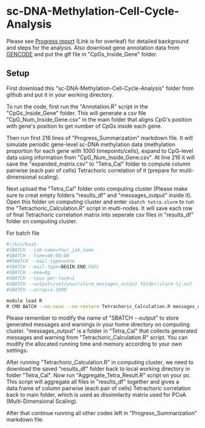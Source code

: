 # sc-DNA-Methylation-Cell-Cycle-Analysis

Please see [Progress report](https://www.overleaf.com/9994449956ztrhzxmtynvt#f18ead) (Link is for overleaf) for detailed background and steps for the analysis. Also download gene annotation data from [GENCODE](https://www.gencodegenes.org/human/release_18.html) and put the gtf file in "CpGs_Inside_Gene" folder. 

## Setup
First download this "sc-DNA-Methylation-Cell-Cycle-Analysis" folder from github and put it in your working directory.

To run the code, first run the "Annotation.R" script in the "CpGs_Inside_Gene" folder. This will generate a csv file "CpG_Num_Inside_Gene.csv" in the main folder that aligns CpG's position with gene's position to get number of CpGs inside each gene. 

Then run first 216 lines of "Progress_Summarization" markdown file. It will simulate periodic gene-level sc-DNA methylation data (methylation proportion for each gene with 1000 timepoints/cells), expand to CpG-level data using information from "CpG_Num_Inside_Gene.csv". At line 216 it will save the "expanded_matrix.csv" to "Tetra_Cal" folder to compute column pairwise (each pair of cells) Tetrachoric correlation of it (prepare for multi-dimensional scaling).

Next upload the "Tetra_Cal" folder onto computing cluster (Please make sure to creat empty folders "results_df" and "messages_output" inside it). Open this folder on computing cluster and enter ```sbatch tetra.slurm``` to run the "Tetrachoric_Calculation.R" script in multi-nodes. It will save each row of final Tetrachoric correlation matrix into seperate csv files in "results_df" folder on computing cluster. 

For batch file
```bash
#!/bin/bash 
#SBATCH --job-name=Your_job_name
#SBATCH --time=40:00:00
##SBATCH --mail-type=none
#SBATCH --mail-type=BEGIN,END,FAIL
#SBATCH --mem=8g
#SBATCH --cpus-per-task=1
#SBATCH --output=/set/your/slurm_messages_output folder/slurm-%j.out
#SBATCH --array=1-1000

module load R
R CMD BATCH --no-save --no-restore Tetrachoric_Calculation.R messages_output/output_${SLURM_ARRAY_TASK_ID}.Rout

```
Please remember to modify the name of "SBATCH --output" to store generated messages and warnings in your home directory on computing cluster. "messages_output" is a folder in "Tetra_Cal" that collects generated messages and warning from "Tetrachoric_Calculation.R" script. You can modify the allocated running time and memory according to your own settings. 

After running "Tetrachoric_Calculation.R" in computing cluster, we need to download the saved "results_df" folder back to local working directory in folder "Tetra_Cal". Now run "Aggregate_Tetra_Result.R" script on your pc. This script will aggregate all files in "results_df" together and gives a data.frame of column pairwise (each pair of cells) Tetrachoric correlation back to main folder, which is used as dissimilarity matrix used for PCoA (Multi-Dimensional Scaling).

After that continue running all other codes left in "Progress_Summarization" markdown file. 

